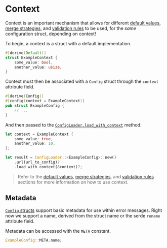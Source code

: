 # Context

Context is an important mechanism that allows for different [default values](./settings/default.md),
[merge strategies](./settings/merge.md), and [validation rules](./settings/validate.md) to be used,
for the _same_ configuration struct, depending on context!

To begin, a context is a struct with a default implementation.

```rust
#[derive(Default)]
struct ExampleContext {
	some_value: bool,
	another_value: usize,
}
```

Context must then be associated with a `Config` struct through the `context` attribute field.

```rust
#[derive(Config)]
#[config(context = ExampleContext)]
pub struct ExampleConfig {
	// ...
}
```

And then passed to the
[`ConfigLoader.load_with_context`](https://docs.rs/schematic/latest/schematic/struct.ConfigLoader.html#method.load_with_context)
method.

```rust
let context = ExampleContext {
	some_value: true,
	another_value: 10,
};

let result = ConfigLoader::<ExampleConfig>::new()
	.url(url_to_config)?
	.load_with_context(&context)?;
```

> Refer to the [default values](./settings/default.md), [merge strategies](./settings/merge.md), and
> [validation rules](./settings/validate.md) sections for more information on how to use context.

## Metadata

[`Config` structs](./index.md) support basic metadata for use within error messages. Right now we
support a name, derived from the struct name or the serde `rename` attribute field.

Metadata can be accessed with the `META` constant.

```rust
ExampleConfig::META.name;
```
